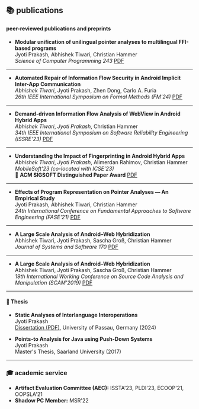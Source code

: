 ## 📚 publications

#### peer-reviewed publications and preprints

- **Modular unification of unilingual pointer analyses to multilingual FFI-based programs**  
  Jyoti Prakash, Abhishek Tiwari, Christian Hammer  
  _Science of Computer Programming 243_  [PDF](https://www.sciencedirect.com/science/article/pii/S0167642325000176)

---

- **Automated Repair of Information Flow Security in Android Implicit Inter-App Communication**  
  *Abhishek Tiwari*, Jyoti Prakash, Zhen Dong, Carlo A. Furia  
  _26th IEEE International Symposium on Formal Methods (FM'24)_  [PDF](https://arxiv.org/pdf/2305.03916)  

---

- **Demand-driven Information Flow Analysis of WebView in Android Hybrid Apps**  
  *Abhishek Tiwari*, *Jyoti Prakash*, Christian Hammer  
  _34th IEEE International Symposium on Software Reliability Engineering (ISSRE'23)_  [PDF](https://arxiv.org/pdf/2305.03916)

---

- **Understanding the Impact of Fingerprinting in Android Hybrid Apps**  
  *Abhishek Tiwari*, *Jyoti Prakash*, Alimerdan Rahimov, Christian Hammer  
  _MobileSoft'23 (co-located with ICSE'23)_  
  🏅 **ACM SIGSOFT Distinguished Paper Award**  [PDF](assests/charlie.pdf)

---

- **Effects of Program Representation on Pointer Analyses — An Empirical Study**  
  Jyoti Prakash, Abhishek Tiwari, Christian Hammer  
  _24th International Conference on Fundamental Approaches to Software Engineering (FASE'21)_  [PDF](assests/pointeval.pdf)

---

- **A Large Scale Analysis of Android–Web Hybridization**  
  Abhishek Tiwari, Jyoti Prakash, Sascha Groß, Christian Hammer  
  _Journal of Systems and Software 170_  [PDF](assests/ludroid-journal.pdf)

---

- **A Large Scale Analysis of Android–Web Hybridization**  
  Abhishek Tiwari, Jyoti Prakash, Sascha Groß, Christian Hammer  
  _19th International Working Conference on Source Code Analysis and Manipulation (SCAM'2019)_  [PDF](assests/ludroid.pdf)

---

#### 📘 Thesis

- **Static Analyses of Interlanguage Interoperations**  
  Jyoti Prakash  
  [Dissertation (PDF)](assests/thesis.pdf), University of Passau, Germany (2024)

- **Points-to Analysis for Java using Push-Down Systems**  
  Jyoti Prakash  
  Master's Thesis, Saarland University (2017)

---

### 🎓 academic service

- **Artifact Evaluation Committee (AEC):** ISSTA'23, PLDI'23, ECOOP'21, OOPSLA'21  
- **Shadow PC Member:** MSR'22
